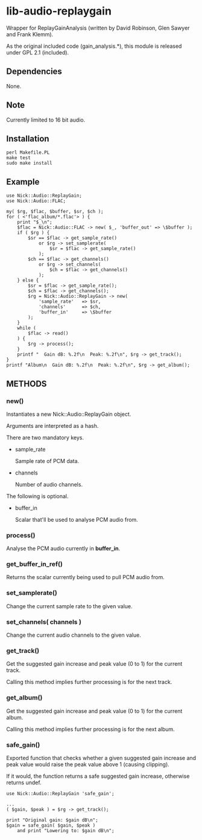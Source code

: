 # lib-audio-replaygain

Wrapper for ReplayGainAnalysis (written by David Robinson, Glen Sawyer and Frank Klemm).

As the original included code (gain_analysis.*), this module is released under GPL 2.1 (included).

## Dependencies

None.

## Note

Currently limited to 16 bit audio.

## Installation

    perl Makefile.PL
    make test
    sudo make install

## Example

    use Nick::Audio::ReplayGain;
    use Nick::Audio::FLAC;

    my( $rg, $flac, $buffer, $sr, $ch );
    for ( <'flac_album/*.flac'> ) {
        print "$_\n";
        $flac = Nick::Audio::FLAC -> new( $_, 'buffer_out' => \$buffer );
        if ( $rg ) {
            $sr == $flac -> get_sample_rate()
                or $rg -> set_samplerate(
                    $sr = $flac -> get_sample_rate()
                );
            $ch == $flac -> get_channels()
                or $rg -> set_channels(
                    $ch = $flac -> get_channels()
                );
        } else {
            $sr = $flac -> get_sample_rate();
            $ch = $flac -> get_channels();
            $rg = Nick::Audio::ReplayGain -> new(
                'sample_rate'   => $sr,
                'channels'      => $ch,
                'buffer_in'     => \$buffer
            );
        }
        while (
            $flac -> read()
        ) {
            $rg -> process();
        }
        printf "  Gain dB: %.2f\n  Peak: %.2f\n", $rg -> get_track();
    }
    printf "Album\n  Gain dB: %.2f\n  Peak: %.2f\n", $rg -> get_album();

## METHODS

### new()

Instantiates a new Nick::Audio::ReplayGain object.

Arguments are interpreted as a hash.

There are two mandatory keys.

- sample\_rate

    Sample rate of PCM data.

- channels

    Number of audio channels.

The following is optional.

- buffer\_in

    Scalar that'll be used to analyse PCM audio from.

### process()

Analyse the PCM audio currently in **buffer\_in**.

### get\_buffer\_in\_ref()

Returns the scalar currently being used to pull PCM audio from.

### set\_samplerate()

Change the current sample rate to the given value.

### set\_channels( channels )

Change the current audio channels to the given value.

### get\_track()

Get the suggested gain increase and peak value (0 to 1) for the current track.

Calling this method implies further processing is for the next track.

### get\_album()

Get the suggested gain increase and peak value (0 to 1) for the current album.

Calling this method implies further processing is for the next album.

### safe\_gain()

Exported function that checks whether a given suggested gain increase and peak value would raise the peak value above 1 (causing clipping).

If it would, the function returns a safe suggested gain increase, otherwise returns undef.

    use Nick::Audio::ReplayGain 'safe_gain';

    ...
    ( $gain, $peak ) = $rg -> get_track();

    print "Original gain: $gain dB\n";
    $gain = safe_gain( $gain, $peak )
        and print "Lowering to: $gain dB\n";
